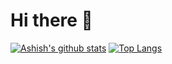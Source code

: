 <!--
- :zap: I love math, programming, data science, and books
- 🌱 I’m addicted to learning and growing every day
- :earth_africa: I am currently sharing a little bit of my knowledge to the world through my blogs
- 📫 How to find me: 
  - :bulb: [Medium articles](https://medium.com/@khuyentran1476)
  - :pencil2: [Daily Tips](https://mathdatasimplified.com/)
  - :office: [LinkedIn](https://www.linkedin.com/in/khuyen-tran-1ab926151/)
  - :speaker: [Podcast](https://medium.com/@theartistsofdatascience/why-we-should-be-more-like-winnie-the-pooh-khuyen-tran-on-the-artists-of-data-science-c610c91d4c14)
-->
# Hi there 👋


[![Ashish's github stats](https://github-readme-stats.vercel.app/api?username=ashishmaurya108&count_private=true&show_icons=true&theme=radical&hide_rank=false)](https://github.com/ashishmaurya108/github-readme-stats)
[![Top Langs](https://github-readme-stats.vercel.app/api/top-langs/?username=ashishmaurya108)](https://github.com/ashishmaurya108/github-readme-stats)  
